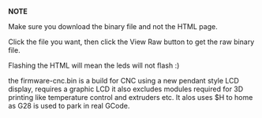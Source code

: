 **NOTE**

Make sure you download the binary file and not the HTML page. 

Click the file you want, then click the View Raw button to get the raw binary file.

Flashing the HTML will mean the leds will not flash :)

the firmware-cnc.bin is a build for CNC using a new pendant style LCD display, requires a graphic LCD it also excludes modules required for 3D printing like temperature control and extruders etc. It alos uses $H to home as G28 is used to park in real GCode.

